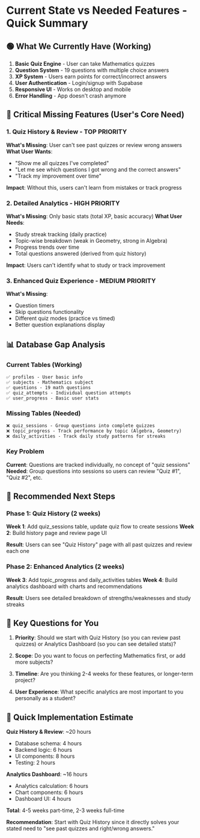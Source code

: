 # Current State vs Needed Features - Quick Summary

## 🟢 What We Currently Have (Working)
1. **Basic Quiz Engine** - User can take Mathematics quizzes
2. **Question System** - 19 questions with multiple choice answers
3. **XP System** - Users earn points for correct/incorrect answers
4. **User Authentication** - Login/signup with Supabase
5. **Responsive UI** - Works on desktop and mobile
6. **Error Handling** - App doesn't crash anymore

## 🔴 Critical Missing Features (User's Core Need)

### 1. **Quiz History & Review** - TOP PRIORITY
**What's Missing**: User can't see past quizzes or review wrong answers
**What User Wants**: 
- "Show me all quizzes I've completed"
- "Let me see which questions I got wrong and the correct answers"
- "Track my improvement over time"

**Impact**: Without this, users can't learn from mistakes or track progress

### 2. **Detailed Analytics** - HIGH PRIORITY  
**What's Missing**: Only basic stats (total XP, basic accuracy)
**What User Needs**:
- Study streak tracking (daily practice)
- Topic-wise breakdown (weak in Geometry, strong in Algebra)
- Progress trends over time
- Total questions answered (derived from quiz history)

**Impact**: Users can't identify what to study or track improvement

### 3. **Enhanced Quiz Experience** - MEDIUM PRIORITY
**What's Missing**: 
- Question timers
- Skip questions functionality  
- Different quiz modes (practice vs timed)
- Better question explanations display

## 📊 Database Gap Analysis

### Current Tables (Working)
```
✅ profiles - User basic info
✅ subjects - Mathematics subject  
✅ questions - 19 math questions
✅ quiz_attempts - Individual question attempts
✅ user_progress - Basic user stats
```

### Missing Tables (Needed)
```
❌ quiz_sessions - Group questions into complete quizzes
❌ topic_progress - Track performance by topic (Algebra, Geometry)
❌ daily_activities - Track daily study patterns for streaks
```

### Key Problem
**Current**: Questions are tracked individually, no concept of "quiz sessions"
**Needed**: Group questions into sessions so users can review "Quiz #1", "Quiz #2", etc.

## 🎯 Recommended Next Steps

### Phase 1: Quiz History (2 weeks)
**Week 1**: Add quiz_sessions table, update quiz flow to create sessions
**Week 2**: Build history page and review page UI

**Result**: Users can see "Quiz History" page with all past quizzes and review each one

### Phase 2: Enhanced Analytics (2 weeks)  
**Week 3**: Add topic_progress and daily_activities tables
**Week 4**: Build analytics dashboard with charts and recommendations

**Result**: Users see detailed breakdown of strengths/weaknesses and study streaks

## 💭 Key Questions for You

1. **Priority**: Should we start with Quiz History (so you can review past quizzes) or Analytics Dashboard (so you can see detailed stats)?

2. **Scope**: Do you want to focus on perfecting Mathematics first, or add more subjects?

3. **Timeline**: Are you thinking 2-4 weeks for these features, or longer-term project?

4. **User Experience**: What specific analytics are most important to you personally as a student?

## 🚀 Quick Implementation Estimate

**Quiz History & Review**: ~20 hours
- Database schema: 4 hours
- Backend logic: 6 hours  
- UI components: 8 hours
- Testing: 2 hours

**Analytics Dashboard**: ~16 hours  
- Analytics calculation: 6 hours
- Chart components: 6 hours
- Dashboard UI: 4 hours

**Total**: 4-5 weeks part-time, 2-3 weeks full-time

**Recommendation**: Start with Quiz History since it directly solves your stated need to "see past quizzes and right/wrong answers."